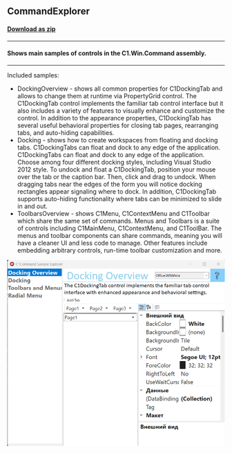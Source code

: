 ## CommandExplorer
#### [Download as zip](https://...)
____
#### Shows main samples of controls in the C1.Win.Command assembly.
____
Included samples:
  
* DockingOverview - shows all common properties for C1DockingTab and allows to change them at runtime via PropertyGrid control.
  The C1DockingTab control implements the familiar tab control interface but it also includes a variety of features to visually enhance and customize the control. 
  In addition to the appearance properties, C1DockingTab has several useful behavioral properties for closing tab pages, rearranging tabs, and auto-hiding capabilities.
* Docking - shows how to create workspaces from floating and docking tabs. C1DockingTabs can float and dock to any edge of the application. 
  C1DockingTabs can float and dock to any edge of the application. Choose among four different docking styles, including Visual Studio 2012 style. 
  To undock and float a C1DockingTab, position your mouse over the tab or the caption bar. Then, click and drag to undock. 
  When dragging tabs near the edges of the form you will notice docking rectangles appear signaling where to dock. 
  In addition, C1DockingTab supports auto-hiding functionality where tabs can be minimized to slide in and out.
* ToolbarsOverview - shows C1Menu, C1ContextMenu and C1Toolbar which share the same set of commands.
  Menus and Toolbars is a suite of controls including C1MainMenu, C1ContextMenu, and C1ToolBar. 
  The menus and toolbar components can share commands, meaning you will have a cleaner UI and less code to manage. 
  Other features include embedding arbitrary controls, run-time toolbar customization and more.

![screenshot](screenshot.png)
